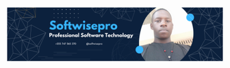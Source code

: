 ![Screenshot of a comment on a GitHub issue showing an image, added in the Markdown, of an Octocat smiling and raising a tentacle.](https://github.com/softwisepro/softwisepro/blob/main/md/banner.png)
